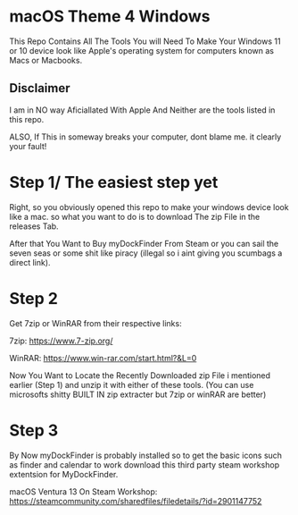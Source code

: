 # macOS Theme 4 Windows
This Repo Contains All The Tools You will Need To Make Your Windows 11 or 10 device look like Apple's operating system for computers known as Macs or Macbooks.
## Disclaimer
I am in NO way Aficiallated With Apple And Neither are the tools listed in this repo.

ALSO, If This in someway breaks your computer, dont blame me. it clearly your fault!

# Step 1/ The easiest step yet
Right, so you obviously opened this repo to make your windows device look like a mac. so what you want to do is to download The zip File in the releases Tab.

After that You Want to Buy myDockFinder From Steam or you can sail the seven seas or some shit like piracy (illegal so i aint giving you scumbags a direct link).

# Step 2
Get 7zip or WinRAR from their respective links:

7zip: https://www.7-zip.org/

WinRAR: https://www.win-rar.com/start.html?&L=0

Now You Want to Locate the Recently Downloaded zip File i mentioned earlier (Step 1) and unzip it with either of these tools.
(You can use microsofts shitty BUILT IN zip extracter but 7zip or winRAR are better)

# Step 3
By Now myDockFinder is probably installed so to get the basic icons such as finder and calendar to work download this third party steam workshop extentsion for MyDockFinder.

macOS Ventura 13 On Steam Workshop: https://steamcommunity.com/sharedfiles/filedetails/?id=2901147752


